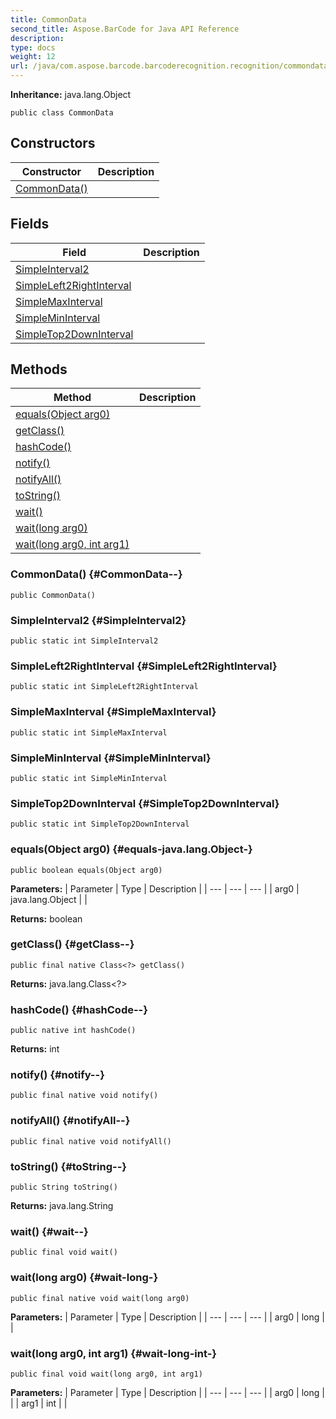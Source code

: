 ```yaml
---
title: CommonData
second_title: Aspose.BarCode for Java API Reference
description: 
type: docs
weight: 12
url: /java/com.aspose.barcode.barcoderecognition.recognition/commondata/
---
```

**Inheritance:**
java.lang.Object
```
public class CommonData
```
## Constructors

| Constructor | Description |
| --- | --- |
| [CommonData()](#CommonData--) |  |
## Fields

| Field | Description |
| --- | --- |
| [SimpleInterval2](#SimpleInterval2) |  |
| [SimpleLeft2RightInterval](#SimpleLeft2RightInterval) |  |
| [SimpleMaxInterval](#SimpleMaxInterval) |  |
| [SimpleMinInterval](#SimpleMinInterval) |  |
| [SimpleTop2DownInterval](#SimpleTop2DownInterval) |  |
## Methods

| Method | Description |
| --- | --- |
| [equals(Object arg0)](#equals-java.lang.Object-) |  |
| [getClass()](#getClass--) |  |
| [hashCode()](#hashCode--) |  |
| [notify()](#notify--) |  |
| [notifyAll()](#notifyAll--) |  |
| [toString()](#toString--) |  |
| [wait()](#wait--) |  |
| [wait(long arg0)](#wait-long-) |  |
| [wait(long arg0, int arg1)](#wait-long-int-) |  |
### CommonData() {#CommonData--}
```
public CommonData()
```


### SimpleInterval2 {#SimpleInterval2}
```
public static int SimpleInterval2
```


### SimpleLeft2RightInterval {#SimpleLeft2RightInterval}
```
public static int SimpleLeft2RightInterval
```


### SimpleMaxInterval {#SimpleMaxInterval}
```
public static int SimpleMaxInterval
```


### SimpleMinInterval {#SimpleMinInterval}
```
public static int SimpleMinInterval
```


### SimpleTop2DownInterval {#SimpleTop2DownInterval}
```
public static int SimpleTop2DownInterval
```


### equals(Object arg0) {#equals-java.lang.Object-}
```
public boolean equals(Object arg0)
```




**Parameters:**
| Parameter | Type | Description |
| --- | --- | --- |
| arg0 | java.lang.Object |  |

**Returns:**
boolean
### getClass() {#getClass--}
```
public final native Class<?> getClass()
```




**Returns:**
java.lang.Class<?>
### hashCode() {#hashCode--}
```
public native int hashCode()
```




**Returns:**
int
### notify() {#notify--}
```
public final native void notify()
```




### notifyAll() {#notifyAll--}
```
public final native void notifyAll()
```




### toString() {#toString--}
```
public String toString()
```




**Returns:**
java.lang.String
### wait() {#wait--}
```
public final void wait()
```




### wait(long arg0) {#wait-long-}
```
public final native void wait(long arg0)
```




**Parameters:**
| Parameter | Type | Description |
| --- | --- | --- |
| arg0 | long |  |

### wait(long arg0, int arg1) {#wait-long-int-}
```
public final void wait(long arg0, int arg1)
```




**Parameters:**
| Parameter | Type | Description |
| --- | --- | --- |
| arg0 | long |  |
| arg1 | int |  |

